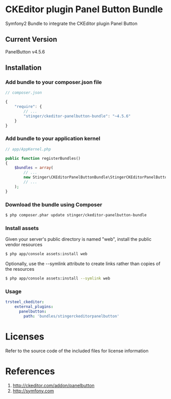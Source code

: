 # CKEditor plugin Panel Button Bundle
Symfony2 Bundle to integrate the CKEditor plugin Panel Button

## Current Version

PanelButton v4.5.6

## Installation

### Add bundle to your composer.json file

``` js
// composer.json

{
    "require": {
		// ...
        "stinger/ckeditor-panelbutton-bundle": "~4.5.6"
    }
}
```

### Add bundle to your application kernel

``` php
// app/AppKernel.php

public function registerBundles()
{
    $bundles = array(
        // ...
        new Stinger\CKEditorPanelButtonBundle\StingerCKEditorPanelButtonBundle(),
        // ...
    );
}
```

### Download the bundle using Composer

``` bash
$ php composer.phar update stinger/ckeditor-panelbutton-bundle
```

### Install assets

Given your server's public directory is named "web", install the public vendor resources

``` bash
$ php app/console assets:install web
```

Optionally, use the --symlink attribute to create links rather than copies of the resources 

``` bash
$ php app/console assets:install --symlink web
```

### Usage

``` yaml
trsteel_ckeditor:
    external_plugins:
      panelbutton:
        path: 'bundles/stingerckeditorpanelbutton'
```



# Licenses

Refer to the source code of the included files for license information

# References

1. http://ckeditor.com/addon/panelbutton
2. http://symfony.com
 
